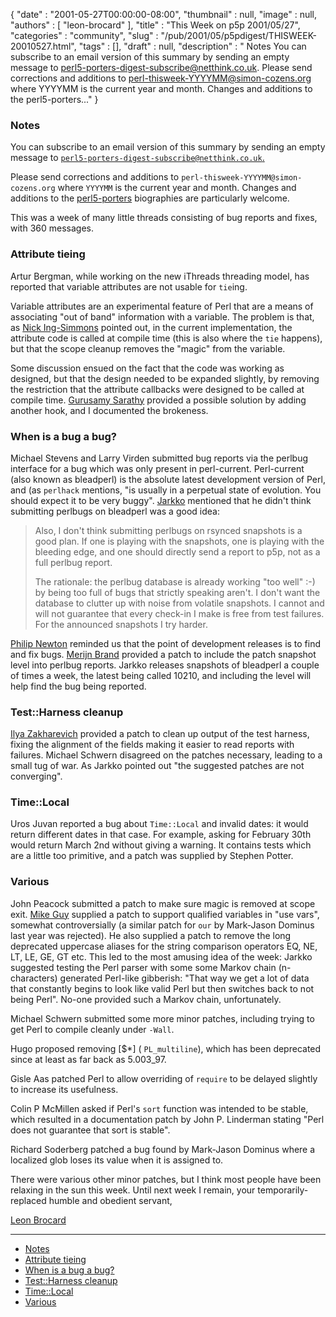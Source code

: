 {
   "date" : "2001-05-27T00:00:00-08:00",
   "thumbnail" : null,
   "image" : null,
   "authors" : [
      "leon-brocard"
   ],
   "title" : "This Week on p5p 2001/05/27",
   "categories" : "community",
   "slug" : "/pub/2001/05/p5pdigest/THISWEEK-20010527.html",
   "tags" : [],
   "draft" : null,
   "description" : " Notes You can subscribe to an email version of this summary by sending an empty message to perl5-porters-digest-subscribe@netthink.co.uk. Please send corrections and additions to perl-thisweek-YYYYMM@simon-cozens.org where YYYYMM is the current year and month. Changes and additions to the perl5-porters..."
}



### <span id="Notes">Notes</span>

You can subscribe to an email version of this summary by sending an empty message to [`perl5-porters-digest-subscribe@netthink.co.uk`.](mailto:perl5-porters-digest-subscribe@netthink.co.uk)

Please send corrections and additions to `perl-thisweek-YYYYMM@simon-cozens.org` where `YYYYMM` is the current year and month. Changes and additions to the [perl5-porters](http://simon-cozens.org/writings/whos-who.html) biographies are particularly welcome.

This was a week of many little threads consisting of bug reports and fixes, with 360 messages.

### <span id="Attribute_tieing">Attribute tieing</span>

Artur Bergman, while working on the new iThreads threading model, has reported that variable attributes are not usable for `tie`ing.

Variable attributes are an experimental feature of Perl that are a means of associating "out of band" information with a variable. The problem is that, as [Nick Ing-Simmons](http://simon-cozens.org/writings/whos-who.html#ING-SIMMONS) pointed out, in the current implementation, the attribute code is called at compile time (this is also where the `tie` happens), but that the scope cleanup removes the "magic" from the variable.

Some discussion ensued on the fact that the code was working as designed, but that the design needed to be expanded slightly, by removing the restriction that the attribute callbacks were designed to be called at compile time. [Gurusamy Sarathy](http://simon-cozens.org/writings/whos-who.html#GURUSAMY) provided a possible solution by adding another hook, and I documented the brokeness.

### <span id="When_is_a_bug_a_bug">When is a bug a bug?</span>

Michael Stevens and Larry Virden submitted bug reports via the perlbug interface for a bug which was only present in perl-current. Perl-current (also known as bleadperl) is the absolute latest development version of Perl, and (as `perlhack` mentions, "is usually in a perpetual state of evolution. You should expect it to be very buggy". [Jarkko](http://simon-cozens.org/writings/whos-who.html#HIETANIEMI) mentioned that he didn't think submitting perlbugs on bleadperl was a good idea:

> Also, I don't think submitting perlbugs on rsynced snapshots is a good plan. If one is playing with the snapshots, one is playing with the bleeding edge, and one should directly send a report to p5p, not as a full perlbug report.
>
> The rationale: the perlbug database is already working "too well" :-) by being too full of bugs that strictly speaking aren't. I don't want the database to clutter up with noise from volatile snapshots. I cannot and will not guarantee that every check-in I make is free from test failures. For the announced snapshots I try harder.

[Philip Newton](http://simon-cozens.org/writings/whos-who.html#NEWTON) reminded us that the point of development releases is to find and fix bugs. [Merijn Brand](http://simon-cozens.org/writings/whos-who.html#BRAND) provided a patch to include the patch snapshot level into perlbug reports. Jarkko releases snapshots of bleadperl a couple of times a week, the latest being called 10210, and including the level will help find the bug being reported.
### <span id="TestHarness_cleanup">Test::Harness cleanup</span>

[Ilya Zakharevich](http://simon-cozens.org/writings/whos-who.html#ZAKHAREVICH) provided a patch to clean up output of the test harness, fixing the alignment of the fields making it easier to read reports with failures. Michael Schwern disagreed on the patches necessary, leading to a small tug of war. As Jarkko pointed out "the suggested patches are not converging".

### <span id="TimeLocal">Time::Local</span>

Uros Juvan reported a bug about `Time::Local` and invalid dates: it would return different dates in that case. For example, asking for February 30th would return March 2nd without giving a warning. It contains tests which are a little too primitive, and a patch was supplied by Stephen Potter.

### <span id="Various">Various</span>

John Peacock submitted a patch to make sure magic is removed at scope exit. [Mike Guy](http://simon-cozens.org/writings/whos-who.html#GUY) supplied a patch to support qualified variables in "use vars", somewhat controversially (a similar patch for `our` by Mark-Jason Dominus last year was rejected). He also supplied a patch to remove the long deprecated uppercase aliases for the string comparison operators EQ, NE, LT, LE, GE, GT etc. This led to the most amusing idea of the week: Jarkko suggested testing the Perl parser with some some Markov chain (n-characters) generated Perl-like gibberish: "That way we get a lot of data that constantly begins to look like valid Perl but then switches back to not being Perl". No-one provided such a Markov chain, unfortunately.

Michael Schwern submitted some more minor patches, including trying to get Perl to compile cleanly under `-Wall`.

Hugo proposed removing \[$\*\] ( `PL_multiline`), which has been deprecated since at least as far back as 5.003\_97.

Gisle Aas patched Perl to allow overriding of `require` to be delayed slightly to increase its usefulness.

Colin P McMillen asked if Perl's `sort` function was intended to be stable, which resulted in a documentation patch by John P. Linderman stating "Perl does not guarantee that sort is stable".

Richard Soderberg patched a bug found by Mark-Jason Dominus where a localized glob loses its value when it is assigned to.

There were various other minor patches, but I think most people have been relaxing in the sun this week. Until next week I remain, your temporarily-replaced humble and obedient servant,

[Leon Brocard](mailto:leon@iterative-software.com)

------------------------------------------------------------------------

-   [Notes](#Notes)
-   [Attribute tieing](#Attribute_tieing)
-   [When is a bug a bug?](#When_is_a_bug_a_bug)
-   [Test::Harness cleanup](#TestHarness_cleanup)
-   [Time::Local](#TimeLocal)
-   [Various](#Various)


